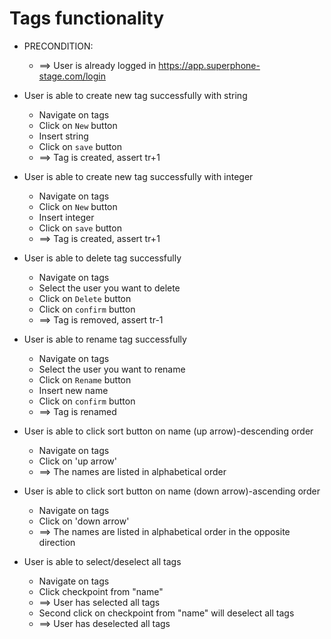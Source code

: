 # Tags functionality

* PRECONDITION:
    * ==> User is already logged in https://app.superphone-stage.com/login

* User is able to create new tag successfully with string
  * Navigate on tags
  * Click on `New` button
  * Insert string
  * Click on `save` button
  * ==> Tag is created, assert tr+1

* User is able to create new tag successfully with integer
  * Navigate on tags
  * Click on `New` button
  * Insert integer
  * Click on `save` button
  * ==> Tag is created, assert tr+1

* User is able to delete tag successfully
  * Navigate on tags
  * Select the user you want to delete
  * Click on `Delete` button
  * Click on `confirm` button
  * ==> Tag is removed, assert tr-1

* User is able to rename tag successfully
  * Navigate on tags
  * Select the user you want to rename
  * Click on `Rename` button
  * Insert new name
  * Click on `confirm` button
  * ==> Tag is renamed

* User is able to click sort button on name (up arrow)-descending order
  * Navigate on tags
  * Click on 'up arrow'
  * ==> The names are listed in alphabetical order

* User is able to click sort button on name (down arrow)-ascending order
  * Navigate on tags
  * Click on 'down arrow'
  * ==> The names are listed in alphabetical order in the opposite direction

* User is able to select/deselect all tags
  * Navigate on tags
  * Click checkpoint from "name"
  * ==> User has selected all tags
  * Second click on checkpoint from "name" will deselect all tags
  * ==> User has deselected all tags


